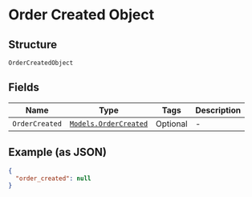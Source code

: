 
# Order Created Object

## Structure

`OrderCreatedObject`

## Fields

| Name | Type | Tags | Description |
|  --- | --- | --- | --- |
| `OrderCreated` | [`Models.OrderCreated`](../../doc/models/order-created.md) | Optional | - |

## Example (as JSON)

```json
{
  "order_created": null
}
```

